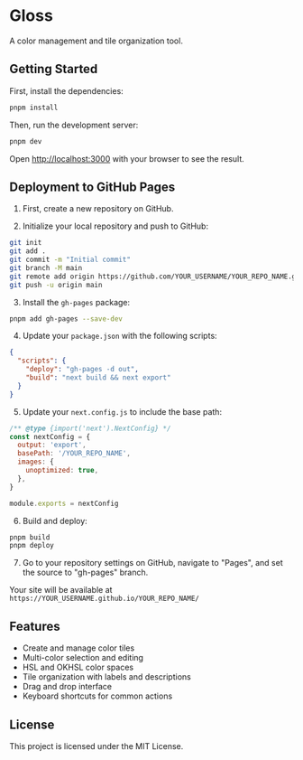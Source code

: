 # Gloss

A color management and tile organization tool.

## Getting Started

First, install the dependencies:

```bash
pnpm install
```

Then, run the development server:

```bash
pnpm dev
```

Open [http://localhost:3000](http://localhost:3000) with your browser to see the result.

## Deployment to GitHub Pages

1. First, create a new repository on GitHub.

2. Initialize your local repository and push to GitHub:
```bash
git init
git add .
git commit -m "Initial commit"
git branch -M main
git remote add origin https://github.com/YOUR_USERNAME/YOUR_REPO_NAME.git
git push -u origin main
```

3. Install the `gh-pages` package:
```bash
pnpm add gh-pages --save-dev
```

4. Update your `package.json` with the following scripts:
```json
{
  "scripts": {
    "deploy": "gh-pages -d out",
    "build": "next build && next export"
  }
}
```

5. Update your `next.config.js` to include the base path:
```javascript
/** @type {import('next').NextConfig} */
const nextConfig = {
  output: 'export',
  basePath: '/YOUR_REPO_NAME',
  images: {
    unoptimized: true,
  },
}

module.exports = nextConfig
```

6. Build and deploy:
```bash
pnpm build
pnpm deploy
```

7. Go to your repository settings on GitHub, navigate to "Pages", and set the source to "gh-pages" branch.

Your site will be available at `https://YOUR_USERNAME.github.io/YOUR_REPO_NAME/`

## Features

- Create and manage color tiles
- Multi-color selection and editing
- HSL and OKHSL color spaces
- Tile organization with labels and descriptions
- Drag and drop interface
- Keyboard shortcuts for common actions

## License

This project is licensed under the MIT License.
